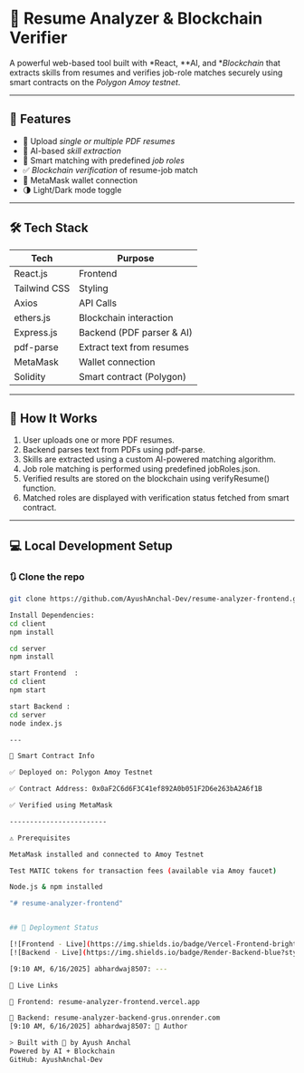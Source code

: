 # 💼 Resume Analyzer & Blockchain Verifier

A powerful web-based tool built with *React, **AI, and **Blockchain* that extracts skills from resumes and verifies job-role matches securely using smart contracts on the *Polygon Amoy testnet*.

---

## 🚀 Features

- 📄 Upload *single or multiple PDF resumes*
- 🧠 AI-based *skill extraction*
- 🧩 Smart matching with predefined *job roles*
- ✅ *Blockchain verification* of resume-job match
- 🔐 MetaMask wallet connection
- 🌗 Light/Dark mode toggle

---
## 🛠️ Tech Stack

| Tech             | Purpose                     
|------------------|------------------------------|
| React.js         | Frontend                     |
| Tailwind CSS     | Styling                      |
| Axios            | API Calls                    |
| ethers.js        | Blockchain interaction       |
| Express.js       | Backend (PDF parser & AI)    |
| pdf-parse        | Extract text from resumes    |
| MetaMask         | Wallet connection            |
| Solidity         | Smart contract (Polygon)     |

---------------------------------------------------

## 🧠 How It Works

1. User uploads one or more PDF resumes.
2. Backend parses text from PDFs using pdf-parse.
3. Skills are extracted using a custom AI-powered matching algorithm.
4. Job role matching is performed using predefined jobRoles.json.
5. Verified results are stored on the blockchain using verifyResume() function.
6. Matched roles are displayed with verification status fetched from smart contract.

---

## 💻 Local Development Setup

### 🔃 Clone the repo

```bash
git clone https://github.com/AyushAnchal-Dev/resume-analyzer-frontend.git

Install Dependencies:
cd client
npm install

cd server
npm install

start Frontend  :
cd client
npm start

start Backend :
cd server
node index.js

---

🔐 Smart Contract Info

✅ Deployed on: Polygon Amoy Testnet

✅ Contract Address: 0x0aF2C6d6F3C41ef892A0b051F2D6e263bA2A6f1B

✅ Verified using MetaMask

------------------------

⚠️ Prerequisites

MetaMask installed and connected to Amoy Testnet

Test MATIC tokens for transaction fees (available via Amoy faucet)

Node.js & npm installed

"# resume-analyzer-frontend" 


## 🚀 Deployment Status

[![Frontend - Live](https://img.shields.io/badge/Vercel-Frontend-brightgreen?style=flat&logo=vercel)](https://resume-analyzer-frontend.vercel.app)
[![Backend - Live](https://img.shields.io/badge/Render-Backend-blue?style=flat&logo=render)](https://resume-analyzer-backend-grus.onrender.com)

[9:10 AM, 6/16/2025] abhardwaj8507: ---

🔗 Live Links

🔹 Frontend: resume-analyzer-frontend.vercel.app

🔹 Backend: resume-analyzer-backend-grus.onrender.com
[9:10 AM, 6/16/2025] abhardwaj8507: 🙌 Author

> Built with 💙 by Ayush Anchal
Powered by AI + Blockchain
GitHub: AyushAnchal-Dev
